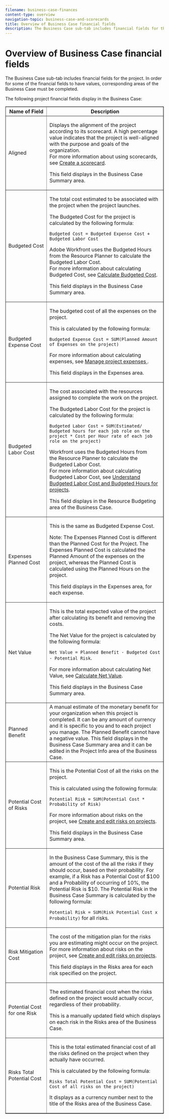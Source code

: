 ```yaml
---
filename: business-case-finances
content-type: overview
navigation-topic: business-case-and-scorecards
title: Overview of Business Case financial fields
description: The Business Case sub-tab includes financial fields for the project. In order for some of the financial fields to have values, corresponding areas of the Business Case must be completed.
---
```


# Overview of Business Case financial fields

The Business Case sub-tab includes financial fields for the project.&nbsp;In order for some of the financial fields to have values, corresponding areas of the Business Case must be completed.&nbsp;&nbsp;

The following project financial fields display in the Business Case:

<table border="1" cellspacing="15" cellpadding="1"> 
 <col> 
 <col> 
 <thead> 
  <tr> 
   <th scope="col">Name of Field</th> 
   <th scope="col">Description</th> 
  </tr> 
 </thead> 
 <tbody> 
  <tr> 
   <td>Aligned&nbsp;</td> 
   <td> <p>Displays the alignment of the project according to its scorecard. A high percentage value indicates that the project is well-aligned with the purpose and goals of the organization. <br>For more information about using scorecards, see <a href="../../../administration-and-setup/set-up-workfront/configure-system-defaults/create-scorecard.md" class="MCXref xref">Create a scorecard</a>.</p> <p>This field displays in the Business Case Summary area.&nbsp;</p> </td> 
  </tr> 
  <tr> 
   <td>Budgeted Cost</td> 
   <td> <p>The total cost estimated to be associated with the project when the project launches.</p> <p>The Budgeted Cost for the project is calculated by the following formula:<br></p> <p><code>Budgeted Cost =&nbsp;Budgeted Expense Cost + Budgeted Labor Cost </code> <br> </p> <p>Adobe Workfront uses the Budgeted Hours from the&nbsp;Resource Planner to calculate the Budgeted Labor Cost.<br>For more information about calculating Budgeted Cost, see <a href="../../../manage-work/projects/project-finances/budgeted-cost.md" class="MCXref xref">Calculate Budgeted Cost</a>.&nbsp;</p> <p>This field displays in the Business Case Summary area.</p> </td> 
  </tr> 
  <tr> 
   <td>Budgeted Expense Cost</td> 
   <td> <p>The budgeted cost of all the expenses on the project.&nbsp;</p> <p>This is calculated by the following formula:</p> <p><code>Budgeted Expense Cost = SUM(Planned Amount of Expenses on the project) </code><![CDATA[                        ]]></p> <p>For more information about calculating expenses, see <a href="../../../manage-work/projects/project-finances/manage-project-expenses.md" class="MCXref xref">Manage project expenses </a>.</p> <p>This field displays in the Expenses&nbsp;area.</p> </td> 
  </tr> 
  <tr> 
   <td>Budgeted Labor Cost</td> 
   <td> <p>The cost associated with the resources assigned to complete the work on the project.</p> <p>The Budgeted Labor Cost for the project is calculated by the following formula:<br></p> <p><code>Budgeted Labor Cost = SUM(Estimated/ Budgeted hours for each job role on the project * Cost per Hour rate of each job role on the project) </code><![CDATA[                            ]]><br></p> <p>Workfront uses the Budgeted Hours from the&nbsp;Resource Planner to calculate the Budgeted Labor Cost.<br>For more information about calculating Budgeted Labor Cost, see <a href="../../../manage-work/projects/project-finances/budgeted-labor-cost.md" class="MCXref xref">Understand Budgeted Labor Cost and Budgeted Hours for projects</a>.</p> <p>This field displays in the Resource Budgeting area of the Business Case.&nbsp;</p> </td> 
  </tr> 
  <tr> 
   <td>Expenses Planned Cost</td> 
   <td> <p>This is the same as Budgeted Expense Cost.&nbsp;</p> <p>Note:  The Expenses Planned Cost is different than the Planned Cost for the Project. The Expenses Planned Cost is calculated the Planned Amount of the expenses on the project, whereas the Planned Cost is calculated using the Planned Hours on the project.&nbsp;</p> <p>This field displays in the Expenses&nbsp;area, for each expense.</p> </td> 
  </tr> 
  <tr> 
   <td>Net Value</td> 
   <td> <p>This is the total expected value of the project after calculating its benefit and removing the costs.</p> <p>The Net Value for the project is calculated by the following formula:<br></p> <p><code>Net Value = Planned Benefit - Budgeted Cost - Potential Risk</code>. <br></p> <p>For more information about calculating Net Value, see <a href="../../../manage-work/projects/project-finances/calculate-net-value.md" class="MCXref xref">Calculate Net Value</a>.<br></p> <p>This field displays in the Business Case Summary area.</p> </td> 
  </tr> 
  <tr> 
   <td>Planned Benefit</td> 
   <td>A manual estimate of the monetary benefit for your organization when this project is completed. It can be any amount of currency and it is specific to you and to each project you manage. The Planned Benefit cannot have a negative value. This field displays in the Business Case Summary area and it can be edited in the Project Info area of the Business Case. </td> 
  </tr> 
  <tr> 
   <td>Potential&nbsp;Cost of Risks</td> 
   <td> <p>This is the Potential Cost of all the risks on the project. </p> <p>This is calculated using the following formula:</p> <p><code>Potential Risk = SUM(Potential Cost * Probability of Risk) </code><![CDATA[                        ]]></p> <p>For more information about risks on the project, see&nbsp;<a href="../../../manage-work/projects/define-a-business-case/create-edit-risks-on-projects.md" class="MCXref xref">Create and edit risks on projects</a>.</p> <p>This field displays in the Business Case Summary area.</p> </td> 
  </tr> 
  <tr> 
   <td>Potential Risk</td> 
   <td> <p>In the Business Case Summary, this is the amount of the cost of the all the risks if they should occur, based on their probability. For example, if a Risk has a Potential Cost of $100 and a Probability of occurring of 10%, the Potential&nbsp;Risk is $10. The Potential Risk in the Business Case Summary is calculated by the following formula:</p> <p><code>Potential&nbsp;Risk = SUM(Risk Potential Cost x Probability)</code> for all risks. </p> </td> 
  </tr> 
  <tr> 
   <td>Risk Mitigation Cost</td> 
   <td> <p>The&nbsp;cost of the mitigation plan for the risks you are estimating might occur on the project.<br>For more information about risks on the project, see <a href="../../../manage-work/projects/define-a-business-case/create-edit-risks-on-projects.md" class="MCXref xref">Create and edit risks on projects</a>.</p> <p>This field displays in the&nbsp;Risks area for each risk specified on the project.</p> </td> 
  </tr> 
  <tr> 
   <td>Potential Cost for one Risk</td> 
   <td> <p>The estimated financial cost when the risks defined on the project would actually occur, regardless of their probability.&nbsp;</p> <p>This is a manually updated field which displays on each risk in the Risks area of the Business Case.&nbsp;</p> </td> 
  </tr> 
  <tr> 
   <td>Risks Total Potential Cost</td> 
   <td> <p>This is the total estimated financial cost of all the risks defined on the project when they actually have occurred.&nbsp;</p> <p>This is calculated by the following formula:</p> <p><code>Risks Total Potential Cost = SUM(Potential Cost of all risks on the project) </code><![CDATA[                        ]]></p> <p>It displays as a currency number next to the title of the Risks area of the Business Case.</p> </td> 
  </tr> 
 </tbody> 
</table>

